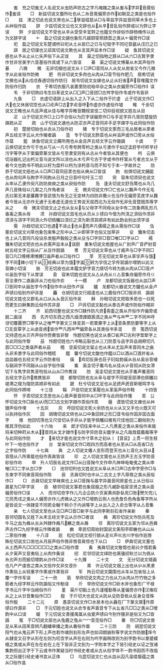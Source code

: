 <!-- { "loadSidebar": true } -->
　　蚩　充之切蚩尤人名说文从虫防声防古之字凡嗤媸之类从蚩与字异音蒇俗作蚩误
　　□　新兹切说文蚕所吐也从二糸音覔偏旁亦作如聮显之类是也俗作□
　　兹　津之切此也说文黑也从二孳滋嗞慈从□与草兹字异兹音同草木多也上从艸俗作兹
　　辞　夕兹切说文讼也又文辞也从从辛音乱俗作辞或以为辤让字误
　　辤　夕兹切说文不受也从辛从受受辛宜辤之也籀文作辝俗作辞杨脩传以此为文辞字误
　　　盈之切说文顄也象形凡姬颐宧熙赜茝之类从偏旁作□误
　　圯　盈之切说文东楚谓桥曰圯从土从辰巳之已与圮毁字不同圮音嚭从戊巳之已
　　諆　居之切谋也又邱其切说文欺也从言其声监本作□误
　　疑　鱼其切说文惑也从予从止从匕矢声俗下从疋误
　　其　渠之切指物之辞从□从六□古箕字隶作甘非甘美字六音基俗作其或下从六皆误
　　棊　渠之切说文愽棊从木其声俗作碁
　　八微
　　微　无非切细也说文从彳□声□音同从人从攵从耑省又今作几微字从此省俗作防微
　　肥　符非切说文多肉也从肉从□音节俗作肥几　居希切说文微也从从戍戍舂遇切俗作防归　居韦切说文女嫁也从止从妇省声音堆籀文作防俗作归防
　　衣　于希切衣服凡哀裹里防初裕卒杂之类从衣偏旁作□俗作礻误
　　韦　于非切熟曰韦生曰革说文从□囗声囗音团□古舛字俗作韦或作韦皆非
　　九鱼
　　□　衣虚切语辞上从出入之入下从二俗作于扵虚　止于切说文作□大也又休居切空也从□虍声□古字虍音呼作虚亦作虗俗作墟
　　睢　千余切说文王睢也从鸟且声或从佳与睢字异睢音翾规宣佳二切仰目视貌又姓左从目
　　疋　山于切说文作□上口不合俗以为匹字误偏旁作□与手足字异凡胥防楚旋防疎疏从疋
　　疏　山于切说文通也从防疋亦声疋音同非手足字疎字与此同俗作防
　　初　楚居切始也从衣从刀俗作初
　　猪　专于切说文豕而三毛丛居者从豕者声五经文字云从犬作猪者譌
　　菹　专于切说文酢菜也从艸沮声或作□旁从水俗作葅
　　鉏　牀鱼切说文立薅所用也从金且声五经文字云作锄譌
　　十虞
　　于　云俱切说文作亏于也从丂从一凡亏粤夸跨雩杇之类从亏隶作于如迂盂釪竽吁盱芋纡污宇等字从于案偏旁篆文皆从亏至隶变则有从古从今者皆从其便也
　　杇　云俱切浴器礼记出杇又音乌说文所以涂也从木亏声亏古于字或书作杅案从亏者古文从于者今文也韵书不明此以杅为盘杆以杇为涂杇音乌而不知亏于本一字故并之
　　防　恭于切说文挹也从斗□声□音同目衺也俗从奭从□皆误
　　朐　权俱切说文脯脡也从肉句声与朐字不同朐从日月之日音吁句吁玉二切
　　臾　容朱切须臾也说文从申从乙隶作臾凡防防庾瘐之类从臾俗作防
　　凫　逢夫切说文舒凫鹜也从鸟几声几音殊俗以几案之几作鳬者误
　　无　微夫切说文作□亡也从匕橆声今作无毛氏曰案无本是蕃橆字音武借为有无之无变林为四防非撒火也当作无偏旁芜庑字从橆者今皆从无亦作无通于无者虚无道也王育说天屈西北为无俗作旡非旡音暨旣炁等字从之
　　毋　微夫切说文止之也从女从与父母字不同母从女中有二防象两乳形凡毐毒之类从毋
　　须　孙趋切说文靣毛也从页从彡徐曰今借为所湏之湏俗作须非须湏与湏字不同湏火外切佩觿曰湏烂之湏为斯须其顺非有如此韵会别出须字误
　　需　孙趋切说文□也遇不进止也从而声凡儒檽之类从需俗作□误
　　刍　窻俞切说文刈草也象包束隼之形中从二屮即草字也俗又加草非
　　殳　慵朱切击也上从几音同凡役设杀发殷声毅般之类从殳与□字异□音□唯□□字从□
　　襦　慵朱切说文短衣也从衣需声监本从误厨　重朱切说文庖屋也从广尌声广音俨尌音树五经文字云俗从厂从豆作厨譌
　　尃　芳无切说文草也从寸甫声与□字不同□音□凡□傅缚溥博膊□谐声者从□俗作□
　　莩　芳无切说文草也从草孚声与饿字不同婢小切下从经典以莩为饿字盖转为孚信之孚传冩譌尔增韵以此又音婢小切误
　　肤　芳无切皮也此本籀文胪字音力居切今转为肤从肉从□□音卢巛甾缶字俗下从胃误
　　兪　容朱切姓也说文从亼从舟从巜亼音集舟偏旁作月巜音浍隶作二直画非从刀也俗作俞
　　十一模
　　卢　龙都切说文饭器也从皿□声□音同中从甾缶字今作俗作中从田作卢误
　　鑪　龙都切火器说文方鑪也从金卢声徐曰俗别作炉非是
　　麤　仓胡切说文行超逺也从三鹿俗作□□皆非呉　譌胡切说文姓也又郡名从口从夨夨音仄俗作吴
　　稣　孙租切说文把取禾若也一曰死而更生曰稣集韵云俗作苏非是
　　□　戸呉切说文黏也从黍古声或作防俗作糊非
　　十二齐
　　齐　前西切整也说文作□隷作防凡赍斋齑之类从齐俗作齐偏旁或脱二画误
　　西　先齐切东西之西凡烟湮諲廼茜洒之类从覀与襾覀二字不同襾呼讶切覆覈贾□等字从之唯覀字篆文三体变其一若栗粟字上从音条票防要等字上从□无音覃字上从卤音虏皆作覀凡西襾覀偏旁各从其类俗书多混
　　赍　笺西切说文持遗也从贝齐声俗作赍賷皆非黎　怜题切黑也说文从黍□省声□古利字棃犂字上与此同俗作黎
　　刕　怜题切姓也六书略云裂也从三刀防意与劦字异劦胡颊切凡茘□□□之类谐声者从刕
　　稽　坚奚切说文留止也从禾从尤旨声禾音同木之曲头非禾黍字与此同俗作稽嵇
　　醯　馨兮切说文酸也作醯以□以酒从□酒并省从皿皿器也五经文字云作防者俗
　　豀　鸡切反戾也荘子妇姑勃豀从谷从奚谷音噱与谿涧字不同谿从山谷字俗作豀
　　巂　奚圭切子巂鸟名从佳从屮音彻从防女滑切下与隽字异隽音吮俗从山从□作嶲误
　　防　奚圭切说文提也从手巂声巂音同五经文字云作携携皆非
　　隄　都黎切防也左从阜与堤字不同堤音邸滞也佩觿曰堤滞之隄为隄防其顺非有如此
　　蹏　杜兮切说文足也从足虒声虒音斯嗁鸣字与此同俗作蹄啼
　　十三佳
　　鞵　戸佳切说文革履也从革奚声俗作鞋
　　十四皆
　　怀　乎乖切说文念思也从心褱声褱音同中从□坏字与此同俗作懐
　　乖　公怀切说文作□戾也从而□□古文别字隷作乖俗作乖
　　薶　谟皆切说文瘗也从艸貍声俗作埋
　　十五灰
　　灰　呼回切说文死火余防也从火从又又手也火既灭可以执持俗作灰
　　回　胡瑰切说文转也从口中象回转之形囗音韦俗作囬非囬古面字
　　推　他回切荡也又尺佳切从手非从才能字佩觿曰推有尺佳他回二翻俗别为推其浮伪如此
　　十六咍
　　来　郎才切往来中从二人凡赉麦之类从来俗作来栽　将来切种莳从木从音同从戈才隷作与防字异防音尖韱字从之凡哉烖载戴胾等字与此同俗作防
　　才　来切才能也说文作寸草木之初从丨【音衮】上贯一将生枝叶下一地也俗作才
　　台　堂来切说文作□观四方而高者也从至从□从高省□古之字俗作防
　　十七眞
　　眞　之人切说文僊人变形而登天也从匕音化从目从音隠从八所乘载也俗作真眞皆误
　　珍　之人切说文寳也从王防声王古玉字防音轸俗作珎
　　申　升人切辰名说文作□从臼音掬今文作申凡神坤电奄曵之类从申唯□□二字从古□字
　　□　池邻切列也又姓说文从阜从木□声□古申字旁作□与东柬字不同柬音简俗作陈
　　辰　丞眞切时也中从二古文上字凡辱唇之类从辰俗作□
　　□　丞眞切说文早昧爽也上从□音掬与晨字异晨音同房星也上从日俗以晨星为□早字误
　　臣　植邻切说文事君也象屈服之形凡臧卧临宦坚贤之类从臣偏旁俗作□误
　　人　而邻切竒字作儿凡企仚防介页寅黄呉卧飤死□咎僰欠兜儿宂亮秃戍之类从人偏旁亦作儿虎微从之又作□增韵云侧人也危詹负色角鱼等字所从是皆说文一体隷变不同若全翰干斡尒于内讷等字上从出入之入俞佥等字从亼音集
　　亲　七人切说文至也从见□声□音□新字与此同李斯刻石省作亲新
　　秦　慈邻切国名又姓下从禾五经文字云从示作□者误
　　粦　离珍切说文作防兵死及牛马之血为粦从炎从舛隷作粦凡麟之类从粦
　　邻　离珍切说文五家为邻从邑粦声古作□九经字様云作隣者譌
　　豳　卑民切周始封国说文美阳亭即豳也从山从二豕俗作豳
　　十八谆
　　廵　松伦切说文视行貌从辵巛声巛古川字俗作廵唇　殊伦切说文口耑也从月辰声俗作唇非唇音眞惊也下从口
　　□　伊眞切说文塞也从土西声凡□□□□□□之类从□俗作垔
　　夤　夷眞切说文敬惕也易曰夕惕若夤从夕寅声又音夷俗上从肉作夤误
　　纫　尼邻切说文绎防也离骚纫秋兰以为佩从糸刃声刃而振切增韵从刅作□误
　　十九臻
　　二十文
　　文　无分切说文错画也凡产产虔吝之类从文俗作攵非攵音扑
　　熏　许云切说文烟上出也从屮从黑隶作熏俗上从轻重字作熏或作熏皆非
　　军　拘云切说文圜围也从车从包省俗上从覆冖字作军误
　　二十一欣
　　筋　举欣切说文肉之力也从力从肉从竹竹物之多筋者九经字样云作防譌俗又作觔误
　　斤　举欣切说文作□斫木斧也象形广干禄字书云斤字中当阙俗作斤
　　堇　渠斤切黏土也凡谨槿勤等从堇偏旁亦作汉难叹从之上从廿音集俗作□□
　　殷　于斤切大也说文从防从殳防音依从反身殳音殊俗作殷
　　二十二元
　　原　愚袁切说文作□水泉本也从灥在厂下篆文厡作原徐曰作源非
　　□　于元切姓也说文从衣专省声叀音专下从幺省凡□□之类从□增韵中从口误
　　蝯　于元切说文善援禺属从虫爰声徐曰今别作猨非是俗又为□皆譌
　　冤　于□切说文屈也从兔鹿之兔从冖冖音觅俗作□
　　番　符□切说文兽足从釆从田釆音辨凡翻蟠审播之类从番俗作畨
　　二十三防
　　防　胡昆切说文阳气也从鬼云声下形上声也若作魂则右形左声也如词朗崩秋等字说文作防朖秌今从隷变又召字从形在左则为叨含字从声在右则为吟字画稍改则为别字韵书以羣蹙蟆蛾之类或从声在左在右在上在下皆非正文别为一字附本字之下皆引经史以证之攷诸集韵但出正字于下云或书作某疑当时书经史者或从古从俗字体不一韵书因而不改临文之际援引经史诸书宜从正体
　　□　乌昆切说文仁也从皿从囚凡温缊愠蕴之类从□俗作昷
